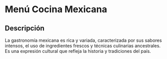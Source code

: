 # Menú Cocina Mexicana

## Descripción
La gastronomía mexicana es rica y variada, caracterizada por sus sabores intensos, el uso de ingredientes frescos y técnicas culinarias ancestrales. Es una expresión cultural que refleja la historia y tradiciones del país.